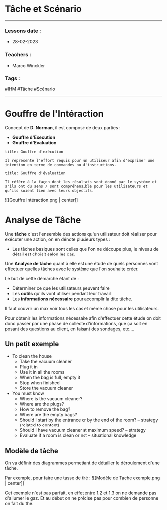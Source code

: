 # Tâche et Scénario
---
### Lessons date :
- 28-02-2023

### Teachers :
- Marco Winckler

### Tags :
#IHM #Tâche #Scénario

---

# Gouffre de l'Intéraction

Concept de **D. Norman**, il est composé de deux parties :
- **Gouffre d'Execution**
- **Gouffre d'Evaluation**

```ad-info
title: Gouffre d'exécution

Il représente l'effort requis pour un utiliseur afin d'exprimer une intention en terme de commandes ou d'instructions.

```

```ad-info
title: Gouffre d'évaluation

Il réfère à la façon dont les résultats sont donné par le système et s'ils ont du sens / sont compréhensible pour les utilisateurs et qu'ils soient lien avec leurs objectifs.

```

![[Gouffre Intéraction.png | center]]

# Analyse de Tâche

Une **tâche** c'est l'ensemble des actions qu'un utilisateur doit réaliser pour exécuter une action, on en dénote plusieurs types :
- Les tâches basiques sont celles que l'on ne découpe plus, le niveau de détail est choisit selon les cas.

Une **Analyse de tâche** quant à elle est une étude de quels personnes vont effectuer quelles tâches avec le système que l'on souhaite créer.

Le but de cette démarche étant de :
- Déterminer ce que les utilisateurs peuvent faire
- Les **outils** qu'ils vont utiliser pendant leur travail
- Les **informations nécessaire** pour accomplir la dite tâche.

Il faut couvrir un max voir tous les cas et même chose pour les utilisateurs.

Pour obtenir les informations nécessaire afin d'effectuer cette étude on doit donc passer par une phase de collecte d'informations, que ça soit en posant des questions au client, en faisant des sondages, etc....

## Un petit exemple

- To clean the house  
	- Take the vacuum cleaner  
	-  Plug it in  
	-  Use it in all the rooms  
	-  When the bag is full, empty it  
	-  Stop when finished  
	-  Store the vacuum cleaner  
- You must know  
	-  Where is the vacuum cleaner?  
	-  Where are the plugs?  
	-  How to remove the bag?  
	-  Where are the empty bags?  
	- Should I start by the entrance or by the end of the room? – strategy (related to context)  
	- Should I have vacuum cleaner at maximum speed? – strategy  
	- Evaluate if a room is clean or not – situational knowledge

## Modèle de tâche

On va définir des diagrammes permettant de détailler le déroulement d'une tâche. 

Par exemple, pour faire une tasse de thé :
![[Modèle de Tache exemple.png | center]]

Cet exemple n'est pas parfait, en effet entre 1.2 et 1.3 on ne demande pas d'allumer le gaz. Et au début on ne précise pas pour combien de personne on fait du thé.

